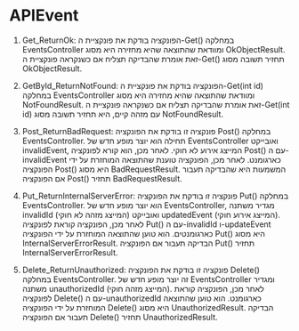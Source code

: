 # APIEvent
1. Get_ReturnOk:
הפונקציה בודקת את פונקציית ה-Get() במחלקה EventsController ומוודאת שהתוצאה שהיא מחזירה היא מסוג OkObjectResult. זאת אומרת שהבדיקה תצליח אם כשנקראה פונקציית ה-Get() תחזיר תשובה מסוג OkObjectResult.

2. GetById_ReturnNotFound:
הפונקציה בודקת את פונקציית ה-Get(int id) במחלקה EventsController ומוודאת שהתוצאה שהיא מחזירה היא מסוג NotFoundResult. זאת אומרת שהבדיקה תצליח אם כשנקראה פונקציית ה-Get(int id) עם מזהה קיים, היא תחזיר תשובה מסוג NotFoundResult.
3. Post_ReturnBadRequest:
פונקציה זו בודקת את הפונקציה Post() במחלקה EventsController. תחילה הוא יוצר מופע חדש של EventsController ואובייקט invalidEvent, המייצג אירוע לא חוקי. לאחר מכן, הוא קורא לפונקציה Post() עם ה-invalidEvent כארגומנט. לאחר מכן, הפונקציה טוענת שהתוצאה המוחזרת על ידי הפונקציה Post() היא מסוג BadRequestResult. המשמעות היא שהבדיקה תעבור אם הפונקציה Post() תחזיר BadRequestResult.

4. Put_ReturnInternalServerError:
פונקציה זו בודקת את הפונקציה Put() במחלקה EventsController. הוא יוצר מופע חדש של EventsController, מגדיר משתנה invalidId (המייצג מזהה לא חוקי) ואובייקט updatedEvent (המייצג אירוע חוקי). לאחר מכן, הפונקציה קוראת לפונקציה Put() עם ה-invalidId ו-updateEvent כארגומנטים. הוא טוען שהתוצאה המוחזרת על ידי הפונקציה Put() היא מסוג InternalServerErrorResult. הבדיקה תעבור אם הפונקציה Put() תחזיר InternalServerErrorResult.

5. Delete_ReturnUnauthorized:
פונקציה זו בודקת את הפונקציה Delete() במחלקה EventsController. זה יוצר מופע חדש של EventsController ומגדיר משתנה unauthorizedId (המייצג מזהה חוקי). לאחר מכן, הפונקציה קוראת לפונקציה Delete() עם ה-unauthorizedId כארגומנט. הוא טוען שהתוצאה המוחזרת על ידי הפונקציה Delete() היא מסוג UnauthorizedResult. הבדיקה תעבור אם הפונקציה Delete() תחזיר UnauthorizedResult.
